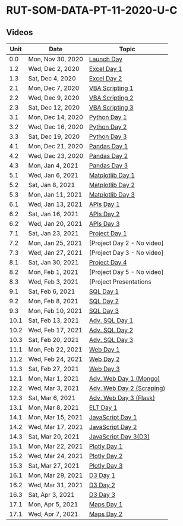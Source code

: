 # RUT-SOM-DATA-PT-11-2020-U-C

## Videos


Unit	|Date	|Topic				|
-------|------|---------------|
|0.0| Mon, Nov 30, 2020 | [Launch Day](https://zoom.us/rec/share/Y4l3FzTArpB-tDn78bqMBHv9CMCbwD4KH8R3-b7Xb02Kqc9XjAAIOph3bFga0Pqr.zzFX-74zD3INN-wN)
|1.2| Wed, Dec  2, 2020 | [Excel Day 1](https://zoom.us/rec/share/F0gW9hWWMrRYmO8dOhI881mnpCqXWkcn-UxrY-TSedAJG5rSGSE-4zFLW-aYPhOs.v3lMPbHfqAafi4oj)
|1.3| Sat, Dec  4, 2020 | [Excel Day 2](https://zoom.us/rec/share/tost3pA8Y9ljul3cb9PntCvnX2W4YV6XQwrtQ9URDDyHCN52FIEPgVrONUX3bS2g.TzWDgbWIaOkWJKHi)
|2.1| Mon, Dec  7, 2020 | [VBA Scripting 1](https://zoom.us/rec/share/c7uRw1r9XfffWeg1icoH8NttVunzKf6ZIi_zrblRBdnfIO9Xi3JEMLxBNiPwN3pz.D0CtTwsQ2G-cg07Q)
|2.2| Wed, Dec  9, 2020 | [VBA Scripting 2](https://zoom.us/rec/share/XF-X2nxJFsa67uvCy0lmaI9Jk-Sn00F8EGfp7EWulYXs9wU90AMQ9aniWTQARoWy.4H5md1klbU2dsdJy)
|2.3| Sat, Dec  12, 2020 | [VBA Scripting 3](https://zoom.us/rec/play/T681OIKGrvKUGSo1Tjp-CRMHzOv5fodJj5Idc78eyE_hmb1yVIeB1JYcnHUIGRq7Umdt3WIYkmYbqNXm.P2J7uKRb215QOQe7?continueMode=true)
|3.1| Mon, Dec  14, 2020 | [Python Day 1](https://zoom.us/rec/share/nhJrYagAUPlQ55ddQZmzV8mM1iIxkkznsTgLKUH_9utpklR92bA3ucfxMIOJQ_6z.JZUGZ7koWnwX9DuL)
|3.2| Wed, Dec  16, 2020 | [Python Day 2](https://zoom.us/rec/share/ExVwum2Tt8-Fls2_JruTxpiBDQSVnXTc24k9ooDJltQ1D-TMOSNIX_QGE4rqnYNV.k4bg7zWNhpIOw6Xe)
|3.3| Sat, Dec  19, 2020 | [Python Day 3](https://zoom.us/rec/share/cgEo6-nG5p3bAkGVbVoo4Rk5SLB7Sx1w_TYOHOVVXpSJ4ew6MVGf90rlykpBNTtd.bEYVVcKQneV2_P_e)
|4.1| Mon, Dec  21, 2020 | [Pandas Day 1](https://zoom.us/rec/share/gcaO8h-tHhpFw7xtIuGKQd_rGvBALPuNSQH0gNdcgthDM0OP-Jk7cxS21NIKJk2H.h4D5pyan2na_Df31)
|4.2| Wed, Dec  23, 2020 | [Pandas Day 2](https://zoom.us/rec/share/aQ85v3XRzvniJ4ruEf9Dnj6NCYsuX91hW5lo_PYJXQUo2F4qASn8nEJgu1qq9o1l.lKgPHznJJQP-Rnlm)
|4.3| Mon, Jan  4, 2021 | [Pandas Day 3](https://zoom.us/rec/share/SuJmKhHG4iv2z-qcyUpQ-aFYH6XYMZ-vKikZL91q9bFGCUZti_oBWlpK64lKSSS5.YdbDfPleXeCmldmJ)
|5.1| Wed, Jan  6, 2021 | [Matplotlib Day 1](https://zoom.us/rec/share/NUPKYd1SyIP0KkSmScYT9qXI8RMq9pZH8aen_klVJCqAyY-kF21XHrX9U_o8ANCU.VL2Bfqry8-yo0cPl)
|5.2| Sat, Jan  8, 2021 | [Matplotlib Day 2](https://zoom.us/rec/share/bbRaJdx1aRZg4q0RVaRmhobcPD4wfWpF9GOWwuMAB8JYLbi80ftDI160Qg5724Tv.fF0u0ZDXicC_drRr?startTime=1610201832000) 
|5.3| Mon, Jan  11, 2021 | [Matplotlib Day 3](https://zoom.us/rec/share/3Ok0aoadOq76b5hDrF-9PayFENM9EKYUCQzvClPb2XcE5H01Knp3UR5rgOa9P2Q.f-1IuYZ9WU7Z-Xt0)
|6.1| Wed, Jan  13, 2021 | [APIs Day 1](https://zoom.us/rec/share/7vdGXEgeWw-yKB9A9MwdRJ766YCFoBXCl27h86BRkYpOFr6dLyBP9GHXDA131EPy.iWLYXoKYWKtROPvC?startTime=1610577868000)
|6.2| Sat, Jan  16, 2021 | [APIs Day 2](https://zoom.us/rec/share/NMd14krQbMpgofrUdRwJQvpOr72SsqkzUwLk8O0rESS717iPR_KxMGhYmQdw_EZS.O6I-J11sBZ90ABXd?startTime=1610806589000)
|6.2| Wed, Jan  20, 2021 | [APIs Day 3](https://zoom.us/rec/share/OzghwMMQQvH7zQnDAuzsRVc5whT5OU2KoZInEv5txtKDTazOzj2svussBMgUX_Hw.4jIvbT70RA_86MS9?startTime=1611182902000)
|7.1| Sat, Jan  23, 2021 | [Project Day 1](https://zoom.us/rec/share/FDy9J2vMCWTI3oWvwagHBJwbrFiAM5x45RK8z9HU80kJ2dgD5Eq3ucEzjxVXGtqM.y_OpDQ83_BZw-RD_?startTime=1611411498000)
|7.2| Mon, Jan  25, 2021 | [Project Day 2 - No video]
|7.3| Wed, Jan  27, 2021 | [Project Day 3 - No video]
|8.1| Sat, Jan  30, 2021 | [Project Day 4](https://zoom.us/rec/share/y_oSIbvr2apiesxC3_p23vsrtx6oBCZGS9XJ5HUgv6g2-1VV9ZIWsqHc2q-s7xXa.w5HJc9_8YahqOtp9?startTime=1612016503000)
|8.2| Mon, Feb   1, 2021 | [Project Day 5 - No video]
|8.3| Wed, Feb   3, 2021 | [Project Presentations | SQL Installation] (https://zoom.us/rec/share/2PNpj1T3Vdd1lYKmmM1ou1haHnGmdXtdQvz9QyfEEOeeNodCMeFuY-LUEvCW2SvX.T4f9AJ2P0saqWK0F?startTime=1612395238000)
|9.1| Sat, Feb   6, 2021 | [SQL Day 1](https://zoom.us/rec/share/zNdxxgcZcdOwPWYvL_v-BGSApnwMHinY0dPBUvJ5WiR8NNgtwTuKjrwECJfXKZea.7ugsatNtdW6t3YfF?startTime=1612623551000)
|9.2| Mon, Feb   8, 2021 | [SQL Day 2](https://zoom.us/rec/share/hNd1zw4cEwD3AIKmypDBIyPmx-64oPA5ldq6DbfSpeyeFsZ_hSbjb-HlKU1NTxAs.bqMnrG_kXpYkWv3L?startTime=1612824729000)
|9.3| Mon, Feb  10, 2021 | [SQL Day 3](https://zoom.us/rec/share/ZHaKopRMKSQ9eEVWf_J1FW6QzT0e9BuSURi9Td2SdrmVwagBPJEzWYYRZ0Ah4Tve.OA0_YN1VJCskcW8h?startTime=1612997243000)
|10.1| Sat, Feb  13, 2021 | [Adv. SQL Day 1](https://zoom.us/rec/share/oL1s191WUdLXEIqdCp01iy2Kd1aGkC314hfnv8dghqhogn7o9juqDloOVUe8voyW.oxBfX6DNILCf_g6e?startTime=1613225963000)
|10.2| Wed, Feb  17, 2021 | [Adv. SQL Day 2](https://zoom.us/rec/share/JwtuD_dj-GTNYh5_Rw-Sx458tacoyw3_GvVjz_xc5nIzXfx4jzVkHg5KsZaTIf_w.W2uPpUqQj1EFDGMQ?startTime=1613601984000)
|10.3| Sat, Feb  20, 2021 | [Adv. SQL Day 3](https://zoom.us/rec/share/NkyjwZe50TsEPi_RnlY053Oq7JOISNehme80Bw7jDqGO7rFtuuiiTEirAmmywYzY.NK-o-0FGI0IV_X6Z?startTime=1613830774000)
|11.1| Mon, Feb  22, 2021 | [Web Day 1](https://zoom.us/rec/share/VRky16iKSEATKYc3732St01h57KSeM4oJQH_4VnlkqroVTKUXNDuHPfT9jFGEqXX.qkmROv_FHjoa3T-h?startTime=1614034147000)
|11.2| Wed, Feb  24, 2021 | [Web Day 2](https://zoom.us/rec/share/uB2KWDM-LESkBD9w-htpLJndzRIBwn8lstJ0o3bJ-JfYJWeQfARmW6R035tPkALq.US5Cwne0KiwcoF1l?startTime=1614206944000)
|11.3| Sat, Feb  27, 2021 | [Web Day 3](https://zoom.us/rec/share/YA1EpOrlevILkFVJqdF8VdL87HfTRWH-9wegKIbJ70B91ByqDDBsknxg7sO8cExC.jR8QE-acWaHXLejz?startTime=1614438639000)
|12.1| Mon, Mar   1, 2021 | [Adv. Web Day 1 (Mongo)](https://zoom.us/rec/share/Jt0Tq86RU6Xtyxb_hyurg6neqndzw6_ryi1mA2XfcQfw2-01zNgosh8JpPlWX-8u.OHE5b6BnucWZliLG?startTime=1614639057000)
|12.2| Wed, Mar   3, 2021 | [Adv. Web Day 2 (Scraping)](https://zoom.us/rec/share/8LdG76-vpJ0qbhXiFw7nD_icb81EbiCHdNLRrclQyKqNozSQtn98XRzfPwVlqKGu.RvvDtxE6yRIMwiMi?startTime=1614811830000)
|12.3| Sat, Mar   6, 2021 | [Adv. Web Day 3 (Flask)](https://zoom.us/rec/share/ocITQSnN1mXfmM-bLSwspOYsxuWtPzg0CM8Toc3vRyGWr2GXupTrnzsl3lUqldgm.UNJQCaNgrYai1khP?startTime=1615040917000)
|13.1| Mon, Mar   8, 2021 | [ELT Day 1](https://zoom.us/rec/share/Of9uwLVH3kEb2z_XKKKV0KTZgKYyHcG9AdUYXK9e4MulDCAk-gTPMtOGAs6JddXi.ClHOd9rx7yBLgFUC?startTime=1615243796000)
|14.1| Mon, Mar  15, 2021 | [JavaScript Day 1](https://zoom.us/rec/share/8k5Aaz6joVmYQOVdCOTF7v6Vx1kzqiHyo2bVxjDXNFDS3T022YOTd6F0URWpjZwA.JKjU1Rmc_ZBbdd3a?startTime=1615847517000)
|14.2| Wed, Mar  17, 2021 | [JavaScript Day 2](https://zoom.us/rec/share/fqggqvviJyk98f-Nli8Aw-YjAE3tTr8-Q-aNOEu_tainLuRfmCOluMFhz7dhlLkq.LnX7dDST8n9FLqJg?startTime=1616018162000)
|14.3| Sat, Mar  20, 2021 | [JavaScript Day 3(D3)](https://zoom.us/rec/share/Lz3-GO7ER_QHOjsTEyI9EDL9ENX1KCFEAJDbfzWvib5-bq5gmdjYkZOXbPuHuymS._1p44VS3YICAW-Q6?startTime=1616248853000)
|15.1| Mon, Mar  22, 2021 | [Plotly Day 1](https://zoom.us/rec/share/obOPuKDyZ2Bg4XrNwvTKvIoFjgZO0Pj4MY3mBna7Abw_V5CmGCHgD-eRO9oMQAxp.X77dzfpbyc-5Eaxe?startTime=1616452328000)
|15.2| Wed, Mar  24, 2021 | [Plotly Day 2](https://zoom.us/rec/share/Dym_jt0bjXLQHIO5ZCfyYMdvCfjdJumiJSOECgsY16i9sm7bAgJ_Mum1-gEXTRD4.Qm4L2Rf1UoUQ6y_j?startTime=1616625739000)
|15.3| Sat, Mar  27, 2021 | [Plotly Day 3](https://zoom.us/rec/share/9iT8apJy6uLeDYdOEAHq8Gt5tf9jUe2Eqif-9uayL2lvOMzS7ps8qU1rdnkUJb4M.d-Hd7XS7VgWJ7dgO?startTime=1616853782000)
|16.1| Mon, Mar  29, 2021 | [D3 Day 1](https://zoom.us/rec/share/-QmRrRvRJm2nZOzdvD81T0BBO-grHhWT-2ufk7vIxn04dx2D8VSS224PEuUErJyg.cpBkbbtPTrScAmUP?startTime=1617064021000)
|16.2| Wed, Mar  31, 2021 | [D3 Day 2](https://zoom.us/rec/share/aSOgsSJ_rd_QcXPfPjhNfEBttLgc8fR_y3L0ov1kV-mno7xzzg3QqzGU_BZTd7h8.bJJNYg59RuwDI-MM?startTime=1617227560000)
|16.3| Sat, Apr   3, 2021 | [D3 Day 3](https://zoom.us/rec/share/nOHw3HrJQs1DnupvgJC9UohEGa4SLjMfVNzh3LufEesDb0BxHiJhu5uvsP4T2PX5.8KCCTD1elmRW5Zas?startTime=1617455986000)
|17.1| Mon, Apr   5, 2021 | [Maps Day 1](https://zoom.us/rec/share/hkq8SuKNQIPrN-duvzbkDUFh6Y0GIdac3iksJP7eKh3OGlt7lankBtRr811EaP0e.oqkDcKZnnFCFkVCu?startTime=1617659201000)
|17.1| Wed, Apr   7, 2021 | [Maps Day 2](https://zoom.us/rec/share/h4xp4Wf6BzO0dNFyjRnrvJyw63SN6rMUInBl7xy6pBW7O2KFtwMCYDJ9IXM5IwYY.q3dfelxZebfwOWG1?startTime=1617832209000)
